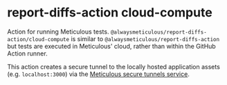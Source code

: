 # report-diffs-action cloud-compute

Action for running Meticulous tests. `@alwaysmeticulous/report-diffs-action/cloud-compute` is similar
to `@alwaysmeticulous/report-diffs-action` but tests are executed in Meticulous' cloud, rather than
within the GitHub Action runner.

This action creates a secure tunnel to the locally hosted application assets (e.g. `localhost:3000`) via the
[Meticulous secure tunnels service](https://github.com/alwaysmeticulous/meticulous-sdk/tree/79e655fd5fcec9617b2a4b31640ede21ab112981/packages/tunnel-client).
